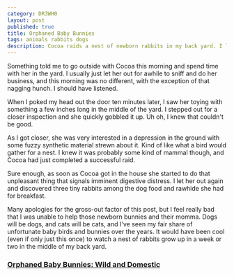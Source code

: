 ```yaml
---
category: DR3WH0
layout: post
published: true
title: Orphaned Baby Bunnies
tags: animals rabbits dogs
description: Cocoa raids a nest of newborn rabbits in my back yard. I lament a missed opportunity.
---
```


Something told me to go outside with Cocoa this morning and spend time with her in the yard. I usually just let her out for awhile to sniff and do her business, and this morning was no different, with the exception of that nagging hunch. I should have listened.

When I poked my head out the door ten minutes later, I saw her toying with something a few inches long in the middle of the yard. I stepped out for a closer inspection and she quickly gobbled it up. Uh oh, I knew that couldn't be good.

As I got closer, she was very interested in a depression in the ground with some fuzzy synthetic material strewn about it. Kind of like what a bird would gather for a nest. I knew it was probably some kind of mammal though, and Cocoa had just completed a successful raid.

Sure enough, as soon as Cocoa got in the house she started to do that unpleasant thing that signals imminent digestive distress. I let her out again and discovered three tiny rabbits among the dog food and rawhide she had for breakfast. 

Many apologies for the gross-out factor of this post, but I feel really bad that I was unable to help those newborn bunnies and their momma. Dogs will be dogs, and cats will be cats, and I've seen my fair share of unfortunate baby birds and bunnies over the years. It would have been cool (even if only just this once) to watch a nest of rabbits grow up in a week or two in the middle of my back yard.

### [Orphaned Baby Bunnies: Wild and Domestic](http://rabbit.org/faq-orphaned-baby-bunnies/)